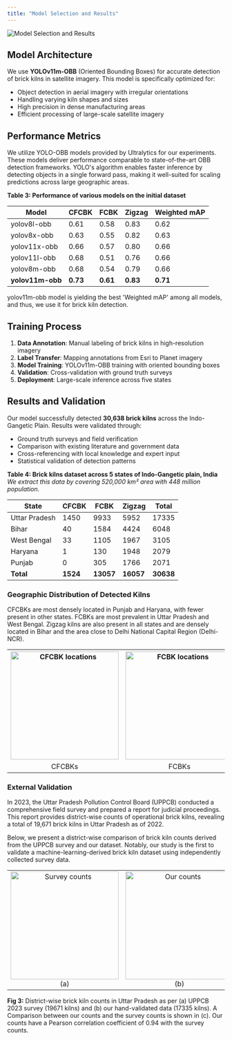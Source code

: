 ```yaml
---
title: "Model Selection and Results"
---
```


![Model Selection and Results](/bk_images/model-selection-results.png)

## Model Architecture

We use **YOLOv11m-OBB** (Oriented Bounding Boxes) for accurate detection of brick kilns in satellite imagery. This model is specifically optimized for:

- Object detection in aerial imagery with irregular orientations
- Handling varying kiln shapes and sizes  
- High precision in dense manufacturing areas
- Efficient processing of large-scale satellite imagery

## Performance Metrics

We utilize YOLO-OBB models provided by Ultralytics for our experiments. These models deliver performance comparable to state-of-the-art OBB detection frameworks. YOLO's algorithm enables faster inference by detecting objects in a single forward pass, making it well-suited for scaling predictions across large geographic areas.

**Table 3: Performance of various models on the initial dataset**

| Model | CFCBK | FCBK | Zigzag | Weighted mAP |
|-------|-------|------|--------|--------------|
| yolov8l-obb | 0.61 | 0.58 | 0.83 | 0.62 |
| yolov8x-obb | 0.63 | 0.55 | 0.82 | 0.63 |
| yolov11x-obb | 0.66 | 0.57 | 0.80 | 0.66 |
| yolov11l-obb | 0.68 | 0.51 | 0.76 | 0.66 |
| yolov8m-obb | 0.68 | 0.54 | 0.79 | 0.66 |
| **yolov11m-obb** | **0.73** | **0.61** | **0.83** | **0.71** |

yolov11m-obb model is yielding the best 'Weighted mAP' among all models, and thus, we use it for brick kiln detection.

## Training Process

1. **Data Annotation**: Manual labeling of brick kilns in high-resolution imagery
2. **Label Transfer**: Mapping annotations from Esri to Planet imagery  
3. **Model Training**: YOLOv11m-OBB training with oriented bounding boxes
4. **Validation**: Cross-validation with ground truth surveys
5. **Deployment**: Large-scale inference across five states

## Results and Validation

Our model successfully detected **30,638 brick kilns** across the Indo-Gangetic Plain. Results were validated through:

- Ground truth surveys and field verification
- Comparison with existing literature and government data
- Cross-referencing with local knowledge and expert input  
- Statistical validation of detection patterns

**Table 4: Brick kilns dataset across 5 states of Indo-Gangetic plain, India**
*We extract this data by covering 520,000 km² area with 448 million population.*

| State | CFCBK | FCBK | Zigzag | Total |
|-------|-------|------|---------|-------|
| Uttar Pradesh | 1450 | 9933 | 5952 | 17335 |
| Bihar | 40 | 1584 | 4424 | 6048 |
| West Bengal | 33 | 1105 | 1967 | 3105 |
| Haryana | 1 | 130 | 1948 | 2079 |
| Punjab | 0 | 305 | 1766 | 2071 |
| **Total** | **1524** | **13057** | **16057** | **30638** |

### Geographic Distribution of Detected Kilns

CFCBKs are most densely located in Punjab and Haryana, with fewer present in other states. FCBKs are most prevalent in Uttar Pradesh and West Bengal. Zigzag kilns are also present in all states and are densely located in Bihar and the area close to Delhi National Capital Region (Delhi-NCR).

<table style="width: 100%; border-collapse: collapse;">
  <tr>
    <th><img src="/bk_images/kiln_locations_CFCBK.png" alt="CFCBK locations" style="width: 250px;"></th>
    <th><img src="/bk_images/kiln_locations_FCBK.png" alt="FCBK locations" style="width: 250px;"></th>
    <th><img src="/bk_images/kiln_locations_Zigzag.png" alt="Zigzag locations" style="width: 250px;"></th>
  </tr>
  <tr align="center">
    <td>CFCBKs</td>
    <td>FCBKs</td>
    <td>Zigzag kilns</td>
  </tr>
</table>

### External Validation

In 2023, the Uttar Pradesh Pollution Control Board (UPPCB) conducted a comprehensive field survey and prepared a report for judicial proceedings. This report provides district-wise counts of operational brick kilns, revealing a total of 19,671 brick kilns in Uttar Pradesh as of 2022.

Below, we present a district-wise comparison of brick kiln counts derived from the UPPCB survey and our dataset. Notably, our study is the first to validate a machine-learning-derived brick kiln dataset using independently collected survey data.

<table style="width: 100%; border-collapse: collapse;">
  <tr align="center">
    <td><img src="/bk_images/brick_kilns_survey_counts.png" alt="Survey counts" style="width: 250px;">(a)</td>
    <td><img src="/bk_images/brick_kilns_our_counts.png" alt="Our counts" style="width: 250px;">(b)</td>
    <td><img src="/bk_images/brick_kilns_comparison.png" alt="Comparison" style="width: 250px;">(c)</td>
  </tr>
</table>

**Fig 3:** District-wise brick kiln counts in Uttar Pradesh as per (a) UPPCB 2023 survey (19671 kilns) and (b) our hand-validated data (17335 kilns). A Comparison between our counts and the survey counts is shown in (c). Our counts have a Pearson correlation coefficient of 0.94 with the survey counts.